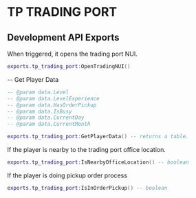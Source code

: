# TP TRADING PORT

## Development API Exports

When triggered, it opens the trading port NUI.

```lua
exports.tp_trading_port:OpenTradingNUI() 
```

-- Get Player Data
```lua
-- @param data.Level
-- @param data.LevelExperience
-- @param data.HasOrderPickup
-- @param data.IsBusy
-- @param data.CurrentDay
-- @param data.CurrentMonth

exports.tp_trading_port:GetPlayerData() -- returns a table.
```

If the player is nearby to the trading port office location.

```lua
exports.tp_trading_port:IsNearbyOfficeLocation() -- boolean
```

If the player is doing pickup order process

```lua
exports.tp_trading_port:IsInOrderPickup() -- boolean
```
